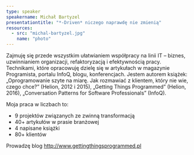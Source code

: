 ```yaml
---
type: speaker
speakername: Michał Bartyzel
presentationtitle: "*-Driven* niczego naprawdę nie zmienią"
resources:
  - src: "michal-bartyzel.jpg"
    name: "photo"
---
```

Zajmuję się przede wszystkim ułatwianiem współpracy na linii IT – biznes, uzwinnianiem organizacji, refaktoryzacją i efektywnością pracy. Technikami, które opracowuję dzielę się w artykułach w magazynie Programista, portalu InfoQ, blogu, konferencjach. Jestem autorem książek: „Oprogramowanie szyte na miarę. Jak rozmawiać z klientem, który nie wie, czego chce?” (Helion, 2012 i 2015), „Getting Things Programmed” (Helion, 2016), „Conversation Patterns for Software Professionals” (InfoQ).

Moja praca w liczbach to:

- 9 projektów związanych ze zwinną transformacją
- 40+ artykułów w prasie branżowej
- 4 napisane książki
- 80+ klientów

Prowadzę blog http://www.gettingthingsprogrammed.pl
